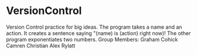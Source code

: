 # VersionControl
Version Control practice for big ideas.
The program takes a name and an action. It creates a sentence saying "(name) is (action) right now)!
The other program exponentiates two numbers.
Group Members:
Graham Cohick
Camren Christian
Alex Rylatt